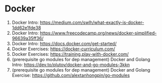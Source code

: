 # Docker

1. Docker Intro: https://medium.com/swlh/what-exactly-is-docker-1dd62e1fde38
2. Docker Intro: https://www.freecodecamp.org/news/docker-simplified-96639a35ff36/
3. Docker Intro: https://docs.docker.com/get-started/
4. Docker Exercises: https://docker-curriculum.com/
5. Docker Exercises: https://training.play-with-docker.com/
6. (prerequisite go modules for dep management) Docker and Golang Intro: https://dev.to/plutov/docker-and-go-modules-3kkn
7. (prerequisite go modules for dep management) Docker and Golang Exercise: https://github.com/alextanhongpin/go-modules